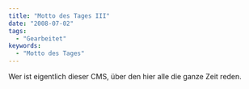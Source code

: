 ```yaml
---
title: "Motto des Tages III"
date: "2008-07-02"
tags:
  - "Gearbeitet"
keywords:
  - "Motto des Tages"
---
```


Wer ist eigentlich dieser CMS, über den hier alle die ganze Zeit reden.
